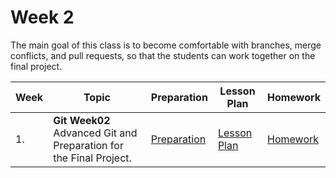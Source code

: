 # Week 2

The main goal of this class is to become comfortable with branches, merge conflicts, and pull requests, so that the students can work together on the final project.

| Week | Topic | Preparation | Lesson Plan | Homework |
| ---- | ----- | ---- |----------|--------|
| 1. | **Git Week02**  <br>  Advanced Git and Preparation for the Final Project. | [Preparation](/week2/preparation.md) | [Lesson Plan](/week2/lesson_plan.md) | [Homework](/week2/homework.md) |






